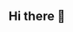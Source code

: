 ## Hi there 👋

<!--
**Rosemary-Uwa/Rosemary-Uwa** is a ✨ _special_ ✨ repository because its `README.md` (this file) appears on your GitHub profile.

Here are some ideas to get you started:

- 🔭 I’m currently working on being a Data Analyst
- 🌱 I’m currently learning Data Analytics with Dahel
- 👯 I’m looking to collaborate with individuals on Datasets to help improve my skills
- 🤔 I’m looking for help with relevant materials on Data analysis
- 💬 Ask me about Finance
- 📫 How to reach me: ...
- 😄 Pronouns: ...
- ⚡ Fun fact: ...
-->
